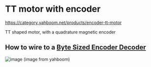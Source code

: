 # TT motor with encoder

https://category.yahboom.net/products/encoder-tt-motor

TT shaped motor, with a quadrature magnetic encoder

## How to wire to a [Byte Sized Encoder Decoder](https://github.com/rcmgames/bsed)



![image](https://github.com/RCMgames/useful-code/assets/59814881/9df4a5a2-2592-49a7-84e7-88554ad6a871) (image from yahboom)
